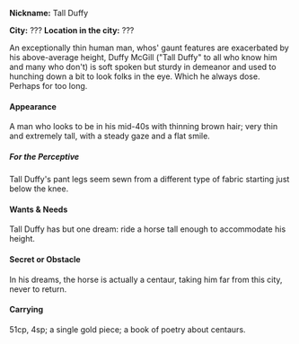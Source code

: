 **Nickname:** Tall Duffy

**City:** ???
**Location in the city:** ???

An exceptionally thin human man, whos' gaunt features are exacerbated by his above-average height, Duffy McGill ("Tall Duffy" to all who know him and many who don't) is soft spoken but sturdy in demeanor and used to hunching down a bit to look folks in the eye. Which he always dose. Perhaps for too long.

#### Appearance
A man who looks to be in his mid-40s with thinning brown hair; very thin and extremely tall, with a steady gaze and a flat smile.

##### For the Perceptive
Tall Duffy's pant legs seem sewn from a different type of fabric starting just below the knee.

#### Wants & Needs
Tall Duffy has but one dream: ride a horse tall enough to accommodate his height.

#### Secret or Obstacle
In his dreams, the horse is actually a centaur, taking him far from this city, never to return.

#### Carrying
51cp, 4sp; a single gold piece; a book of poetry about centaurs.